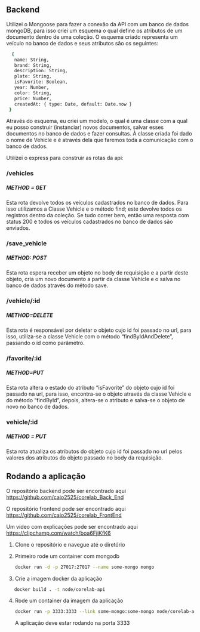 ## Backend

Utilizei o Mongoose para fazer a conexão da API com um banco de dados mongoDB, para isso criei um esquema o qual define os atributos de um documento dentro de uma coleção. O esquema criado representa um veículo no banco de dados e seus atributos são os seguintes:
 ```sh
   {
    name: String,
    brand: String,
    description: String,
    plate: String,
    isFavorite: Boolean,
    year: Number,
    color: String,
    price: Number,
    createdAt: { type: Date, default: Date.now }
  }
   ```

Através do esquema, eu criei um modelo, o qual é uma classe com a qual eu posso construir (instanciar) novos documentos, salvar esses documentos no banco de dados e fazer consultas. À classe criada foi dado o nome de Vehicle e é através dela que faremos toda a comunicação com o banco de dados.  

Utilizei o express para construir as rotas da api:

### /vehicles
##### METHOD = GET
Esta rota devolve todos os veículos cadastrados no banco de dados. Para isso utilizamos a Classe Vehicle e o método find; este devolve todos os registros dentro da coleção.
Se tudo correr bem, então uma resposta com status 200 e todos os veículos cadastrados no banco de dados são enviados.

### /save_vehicle
##### METHOD: POST
Esta rota espera receber um objeto no body de requisição e a partir deste objeto, cria um novo documento a partir da classe Vehicle e o salva no banco de dados através do método save. 

### /vehicle/:id
##### METHOD=DELETE
Esta rota é responsável por deletar o objeto cujo id foi passado no url, para isso, utiliza-se a classe Vehicle com o método “findByIdAndDelete”, passando o id como parâmetro.

### /favorite/:id
##### METHOD=PUT
Esta rota altera o estado do atributo “isFavorite” do objeto cujo id foi passado na url, para isso, encontra-se o objeto através da classe Vehicle e do método “findById”, depois, altera-se o atributo e salva-se o objeto de novo no banco de dados.

### vehicle/:id
##### METHOD = PUT
Esta rota atualiza os atributos do objeto cujo id foi passado no url pelos valores dos atributos do objeto passado no body da requisição.


## Rodando a aplicação

O repositório backend pode ser encontrado aqui https://github.com/caio2525/corelab_Back_End

O repositório frontend pode ser encontrado aqui https://github.com/caio2525/corelab_FrontEnd

Um vídeo com explicações pode ser encontrado aqui https://clipchamp.com/watch/boa6FjiKfK6

1. Clone o repositório e navegue até o diretório

2. Primeiro rode um container com mongodb
   ```sh
   docker run -d -p 27017:27017 --name some-mongo mongo
   ```
3. Crie a imagem docker da aplicação
```sh
   docker build . -t node/corelab-api
```

4. Rode um container da imagem da aplicação
    ```sh
   docker run -p 3333:3333 --link some-mongo:some-mongo node/corelab-api
   ```
   A aplicação deve estar rodando na porta 3333



